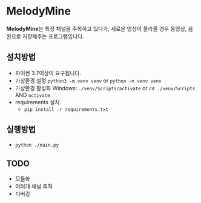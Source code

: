 # MelodyMine

**MelodyMine**는 특정 채널을 주목하고 있다가, 새로운 영상이 올라올 경우 동영상, 음원으로 저장해주는 프로그램입니다.

## 설치방법
+ 파이썬 3.7이상이 요구됩니다.
+ 가상환경 설정
     `python3 -m venv venv` or `python -m venv venv`
+ 가상환경 활성화
   Windows: `./venv/Scripts/activate` or `cd ./venv/Scripts` AND `activate`
+ requirements 설치
    * `pip install -r requirements.txt`
 
## 실행방법
+ `python ./main.py`
 
## TODO
+ 모듈화
+ 여러개 채널 추적
+ 디버깅
